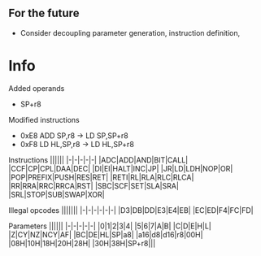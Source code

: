 ## For the future
- Consider decoupling parameter generation, instruction definition,


# Info

Added operands
- SP+r8

Modified instructions
* 0xE8 ADD SP,r8 -> LD SP,SP+r8
* 0xF8 LD HL,SP,r8 -> LD HL,SP+r8

Instructions
||||||
|-|-|-|-|-|
|ADC|ADD|AND|BIT|CALL|
|CCF|CP|CPL|DAA|DEC|
|DI|EI|HALT|INC|JP|
|JR|LD|LDH|NOP|OR|
|POP|PREFIX|PUSH|RES|RET|
|RETI|RL|RLA|RLC|RLCA|
|RR|RRA|RRC|RRCA|RST|
|SBC|SCF|SET|SLA|SRA|
|SRL|STOP|SUB|SWAP|XOR|


Illegal opcodes
|||||||
|-|-|-|-|-|-|
|D3|DB|DD|E3|E4|EB|
|EC|ED|F4|FC|FD|

Parameters
||||||
|-|-|-|-|-|
|0|1|2|3|4|
|5|6|7|A|B|
|C|D|E|H|L|
|Z|CY|NZ|NCY|AF|
|BC|DE|HL|SP|a8|
|a16|d8|d16|r8|00H|
|08H|10H|18H|20H|28H|
|30H|38H|SP+r8|||